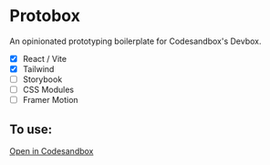 # Protobox

An opinionated prototyping boilerplate for Codesandbox's Devbox.

- [x] React / Vite
- [x] Tailwind
- [ ] Storybook
- [ ] CSS Modules
- [ ] Framer Motion

## To use:

[Open in Codesandbox](https://codesandbox.io/p/devbox/github/toddmoy/protobox)
